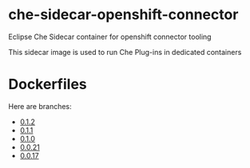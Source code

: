 # che-sidecar-openshift-connector
Eclipse Che Sidecar container for openshift connector tooling

This sidecar image is used to run Che Plug-ins in dedicated containers

# Dockerfiles

Here are branches:
 - [0.1.2](https://github.com/che-dockerfiles/che-sidecar-openshift-connector/tree/0.1.2)
 - [0.1.1](https://github.com/che-dockerfiles/che-sidecar-openshift-connector/tree/0.1.1)
 - [0.1.0](https://github.com/che-dockerfiles/che-sidecar-openshift-connector/tree/0.1.0)
 - [0.0.21](https://github.com/che-dockerfiles/che-sidecar-openshift-connector/tree/0.0.21)
 - [0.0.17](https://github.com/che-dockerfiles/che-sidecar-openshift-connector/tree/0.0.17)
